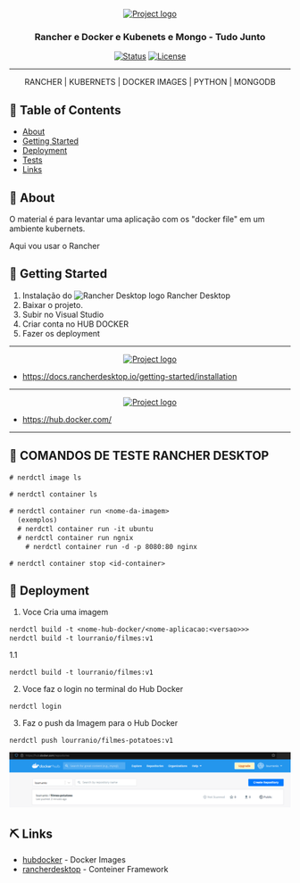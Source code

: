 <p align="center">
  <a href="" rel="noopener">
 <img width=200px height=200px src="https://i.imgur.com/6wj0hh6.jpg" alt="Project logo"></a>
</p>

<h3 align="center">Rancher e Docker e Kubenets e Mongo - Tudo Junto</h3>

<div align="center">

[![Status](https://img.shields.io/badge/status-active-success.svg)]()
[![License](https://img.shields.io/badge/license-MIT-blue.svg)](/LICENSE)

</div>

---

<p align="center"> RANCHER | KUBERNETS | DOCKER IMAGES | PYTHON | MONGODB
    <br> 
</p>

## 📝 Table of Contents

- [About](#about)
- [Getting Started](#getting_started)
- [Deployment](#deployment)
- [Tests](#tests)
- [Links](#links)

## 🧐 About <a name = "about"></a>

O material é para levantar uma aplicação com os "docker file" em um ambiente kubernets.

Aqui vou usar o Rancher

## 🏁 Getting Started <a name = "getting_started"></a>

1. Instalação do <img width=32px height=32px src="https://rancherdesktop.io/images/logo-Rancher%20Desktop.svg" alt="Rancher Desktop logo"> Rancher Desktop
2. Baixar o projeto.
3. Subir no Visual Studio
4. Criar conta no HUB DOCKER
5. Fazer os deployment

---

<p align="center">
  <a href="" rel="noopener">
 <img width=200px height=200px src="https://docs.rancherdesktop.io/img/logo.svg" alt="Project logo"></a>
</p>

- https://docs.rancherdesktop.io/getting-started/installation

---

<p align="center">
  <a href="" rel="noopener">
 <img width=200px height=64px src="https://www.docker.com/sites/default/files/d8/styles/role_icon/public/2019-07/horizontal-logo-monochromatic-white.png?itok=SBlK2TGU" alt="Project logo"></a>
</p>

- https://hub.docker.com/

---

## 🔧 COMANDOS DE TESTE RANCHER DESKTOP <a name = "tests"></a>

```
# nerdctl image ls
```

```
# nerdctl container ls
```

```
# nerdctl container run <nome-da-imagem>
  (exemplos)
  # nerdctl container run -it ubuntu
  # nerdctl container run ngnix
    # nerdctl container run -d -p 8080:80 nginx
```

```
# nerdctl container stop <id-container>
```

## 🚀 Deployment <a name = "deployment"></a>

1. Voce Cria uma imagem

```
nerdctl build -t <nome-hub-docker/<nome-aplicacao:<versao>>>
nerdctl build -t lourranio/filmes:v1
```

1.1

```
nerdctl build -t lourranio/filmes:v1
```

2. Voce faz o login no terminal do Hub Docker

```
nerdctl login
```

3. Faz o push da Imagem para o Hub Docker

```
nerdctl push lourranio/filmes-potatoes:v1
```

<p align="left">
  <a href="" rel="noopener">
 <img src="./imagens/nerdctl-push.PNG" alt="Project logo"></a>
</p>

## ⛏️ Links <a name = "links"></a>

- [hubdocker](https://hub.docker.com/) - Docker Images
- [rancherdesktop](https://rancherdesktop.io//) - Conteiner Framework
